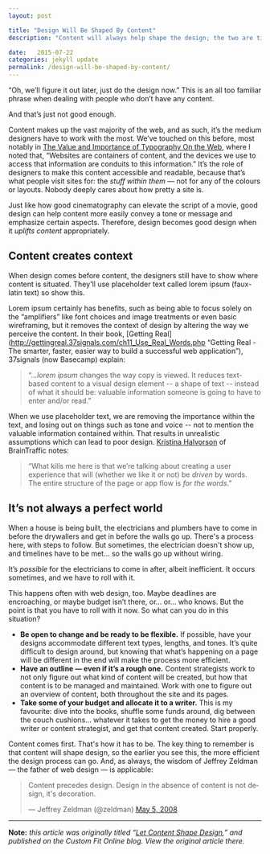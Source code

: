 ```yaml
---
layout: post

title: "Design Will Be Shaped By Content"
description: "Content will always help shape the design; the two are tied very closely. Because of this, designers should be designing “content out,” meaning starting with the content before moving to design."

date:   2015-07-22
categories: jekyll update
permalink: /design-will-be-shaped-by-content/
---
```


“Oh, we’ll figure it out later, just do the design now.” This is an all too familiar phrase when dealing with people who don’t have any content.

And that’s just not good enough.

Content makes up the vast majority of the web, and as such, it’s the medium designers have to work with the most. We’ve touched on this before, most notably in [The Value and Importance of Typography On the Web](writings/value-and-importance-of-typography-on-the-web "Value and Importance of Typography On the Web"), where I noted that, “Websites are containers of content, and the devices we use to access that information are conduits to this information.” It’s the role of designers to make this content accessible and readable, because that’s what people visit sites for: the _stuff within them_ — not for any of the colours or layouts. Nobody deeply cares about how pretty a site is.

Just like how good cinematography can elevate the script of a movie, good design can help content more easily convey a tone or message and emphasize certain aspects. Therefore, design becomes good design when it _uplifts content_ appropriately.

## Content creates context

When design comes before content, the designers still have to show where content is situated. They'll use placeholder text called lorem ipsum (faux-latin text) so show this.

Lorem ipsum certainly has benefits, such as being able to focus solely on the “amplifiers” like font choices and image treatments or even basic wireframing, but it removes the context of design by altering the way we perceive the content. In their book, [Getting Real](http://gettingreal.37signals.com/ch11_Use_Real_Words.php “Getting Real - The smarter, faster, easier way to build a successful web application”), 37signals (now Basecamp) explain:

> “…_lorem ipsum_ changes the way copy is viewed. It reduces text-based content to a visual design element -- a shape of text -- instead of what it should be: valuable information someone is going to have to enter and/or read.”

When we use placeholder text, we are removing the importance within the text, and losing out on things such as tone and voice -- not to mention the valuable information contained within. That results in unrealistic assumptions which can lead to poor design. [Kristina Halvorson](http://www.adaptivepath.com/ideas/death-to-lorem-ipsum-other-adventures-in-content/ "Death to Lorem Ipsum & Other Adventures in Content") of BrainTraffic notes:

> “What kills me here is that we’re talking about creating a user experience that will (whether we like it or not) be _driven_ by words. The entire structure of the page or app flow is _for the words_.”

## It’s not always a perfect world

When a house is being built, the electricians and plumbers have to come in before the drywallers and get in before the walls go up. There's a process here, with steps to follow. But sometimes, the electrician doesn't show up, and timelines have to be met… so the walls go up without wiring.

It’s _possible_ for the electricians to come in after, albeit inefficient. It occurs sometimes, and we have to roll with it.

This happens often with web design, too. Maybe deadlines are encroaching, or maybe budget isn’t there, or… or… who knows. But the point is that you have to roll with it now. So what can you do in this situation?

*   **Be open to change and be ready to be flexible.** If possible, have your designs accommodate different text types, lengths, and tones. It’s quite difficult to design around, but knowing that what’s happening on a page will be different in the end will make the process more efficient.
*   **Have an outline — even if it’s a rough one.** Content strategists work to not only figure out what kind of content will be created, but how that content is to be managed and maintained. Work with one to figure out an overview of content, both throughout the site and its pages.
*   **Take some of your budget and allocate it to a writer.** This is my favourite: dive into the books, shuffle some funds around, dig between the couch cushions… whatever it takes to get the money to hire a good writer or content strategist, and get that content created. Start properly.

Content comes first. That's how it has to be. The key thing to remember is that content will shape design, so the earlier you see this, the more efficient the design process can go. And, as always, the wisdom of Jeffrey Zeldman — the father of web design — is applicable:

<blockquote class="twitter-tweet" lang="en"><p lang="en" dir="ltr">Content precedes design. Design in the absence of content is not design, it's decoration.</p>— Jeffrey Zeldman (@zeldman) <a href="https://twitter.com/zeldman/status/804159148">May 5, 2008</a></blockquote>
<script async src="//platform.twitter.com/widgets.js" charset="utf-8"></script>

***

**Note:** *this article was originally titled “[Let Content Shape Design](http://customfitonline.com/news/2015/7/22/content-as-design/),” and published on the Custom Fit Online blog. View the original article there.*
